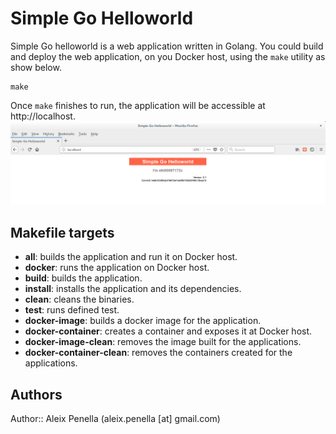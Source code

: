 # Simple Go Helloworld
Simple Go helloworld is a web application written in Golang.
You could build and deploy the web application, on you Docker host, using the `make` utility as show below.

```shell
make
```

Once `make` finishes to run, the application will be accessible at http://localhost.
![simple-go-helloworld](docs/simple-go-helloworld.png)

## Makefile targets
- **all**: builds the application and run it on Docker host. 
- **docker**: runs the application on Docker host.
- **build**: builds the application.
- **install**: installs the application and its dependencies.
- **clean**: cleans the binaries.
- **test**: runs defined test.
- **docker-image**: builds a docker image for the application.
- **docker-container**: creates a container and exposes it at Docker host.
- **docker-image-clean**: removes the image built for the applications.
- **docker-container-clean**: removes the containers created for the applications.

## Authors

Author:: Aleix Penella (aleix.penella [at] gmail.com)
